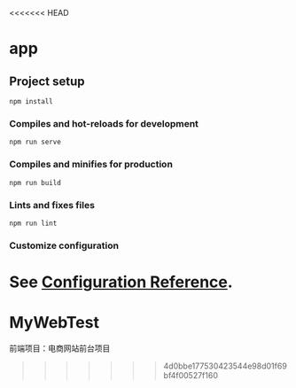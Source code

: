 <<<<<<< HEAD
# app

## Project setup
```
npm install
```

### Compiles and hot-reloads for development
```
npm run serve
```

### Compiles and minifies for production
```
npm run build
```

### Lints and fixes files
```
npm run lint
```

### Customize configuration
See [Configuration Reference](https://cli.vuejs.org/config/).
=======
# MyWebTest
前端项目：电商网站前台项目
>>>>>>> 4d0bbe177530423544e98d01f69bf4f00527f160

